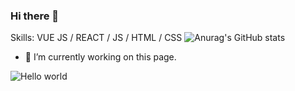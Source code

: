 ### Hi there 👋

Skills: VUE JS / REACT / JS / HTML / CSS
![Anurag's GitHub stats](https://github-readme-stats.vercel.app/api?username=mihinN&show_icons=true&theme=radical)

- 🔭 I’m currently working on this page. 
<img src="https://raw.githubusercontent.com/sagar-viradiya/sagar-viradiya/master/resources/banner.png" alt="Hello world">



